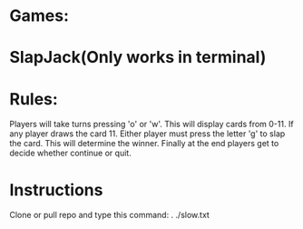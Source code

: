 # Games:
# SlapJack(Only works in terminal)
# Rules:
Players will take turns pressing 'o' or 'w'. This will display cards from 0-11. If any player draws the card 11.
Either player must press the letter 'g' to slap the card. This will determine the winner. Finally at the end players get to decide whether continue or quit.
# Instructions
Clone or pull repo and type this command:
. ./slow.txt



